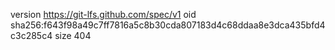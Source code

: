 version https://git-lfs.github.com/spec/v1
oid sha256:f643f98a49c7ff7816a5c8b30cda807183d4c68ddaa8e3dca435bfd4c3c285c4
size 404

